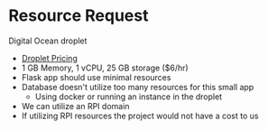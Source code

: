 # Resource Request
Digital Ocean droplet
- [Droplet Pricing](https://www.digitalocean.com/pricing/droplets)
- 1 GB Memory, 1 vCPU, 25 GB storage ($6/hr)
- Flask app should use minimal resources
- Database doesn't utilize too many resources for this small app
  - Using docker or running an instance in the droplet
- We can utilize an RPI domain
- If utilizing RPI resources the project would not have a cost to us
